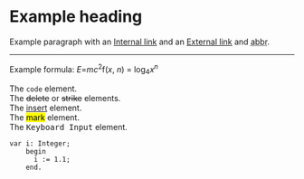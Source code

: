 <div class="au-body au-body--dark">
  <h1>Example heading</h1>
  <p>Example paragraph with an <a href="#" class="js-focus-me">Internal link</a> and an <a href="#" rel="external" class="js-focus-me">External link</a> and <abbr title="abbreviation">abbr</abbr>.</p>
  <hr>
  <p>Example formula: <var>E</var>=<var>m</var><var>c</var><sup>2</sup>f(<var>x</var>, <var>n</var>) = log<sub>4</sub><var>x</var><sup><var>n</var></sup></p>
  <p>
  The <code>code</code> element.<br>
  The <del>delete</del> or <s>strike</s> elements.<br>
  The <ins>insert</ins> element.<br>
  The <mark>mark</mark> element.<br>
  The <kbd>Keyboard Input</kbd> element.</p>
  <p>
    <pre class="language-nocopy"><code>var i: Integer;
    begin
      i := 1.1;
    end.</code></pre>
  </p>
</div>
